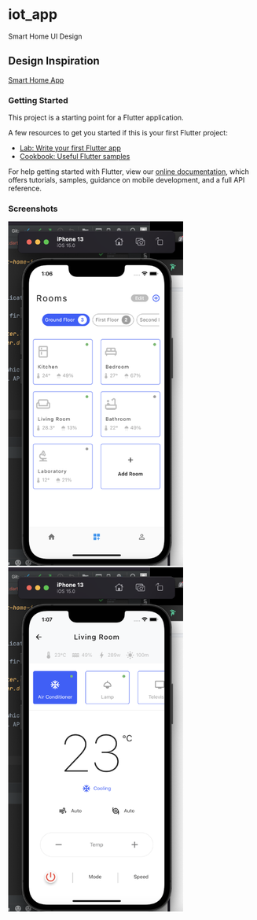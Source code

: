 # iot_app

Smart Home UI Design

## Design Inspiration

[Smart Home App](https://www.uplabs.com/posts/smart-home-iot-app-1-minimalist-design)

### Getting Started

This project is a starting point for a Flutter application.

A few resources to get you started if this is your first Flutter project:

- [Lab: Write your first Flutter app](https://flutter.dev/docs/get-started/codelab)
- [Cookbook: Useful Flutter samples](https://flutter.dev/docs/cookbook)

For help getting started with Flutter, view our
[online documentation](https://flutter.dev/docs), which offers tutorials,
samples, guidance on mobile development, and a full API reference.


### Screenshots

<img src="https://github.com/alome007/smart-home-app/blob/main/s1.png" width="auto" height="700">
<img src="https://github.com/alome007/smart-home-app/blob/main/s2.png" width="auto" height="700">


